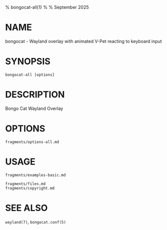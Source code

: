 % bongocat-all(1)
% 
% September 2025

# NAME
bongocat - Wayland overlay with animated V-Pet reacting to keyboard input

# SYNOPSIS
`bongocat-all [options]`

# DESCRIPTION
Bongo Cat Wayland Overlay

# OPTIONS
```{.include}
fragments/options-all.md
```

# USAGE
```{.include}
fragments/examples-basic.md
```

```{.include}
fragments/files.md
fragments/copyright.md
```

# SEE ALSO
`wayland(7)`, `bongocat.conf(5)`